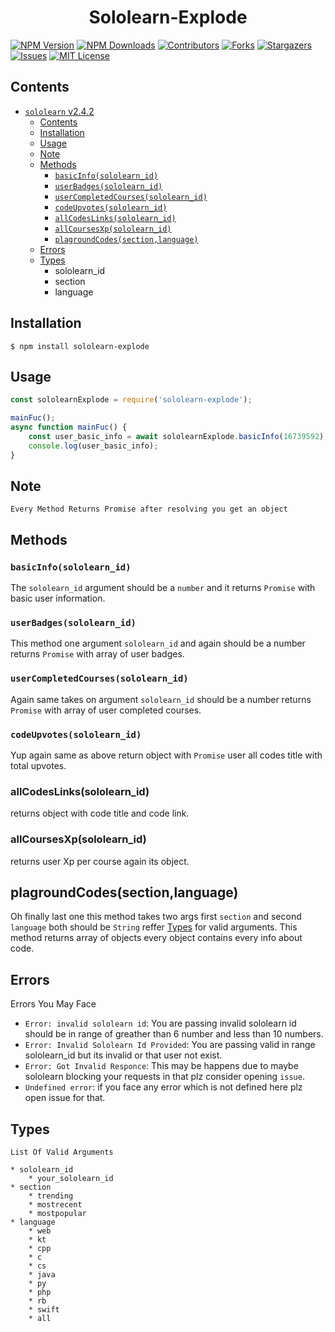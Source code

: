 <h1 align="center">Sololearn-Explode </h1>


[![NPM Version](https://img.shields.io/npm/v/sololearn-explode.svg?style=flat-square)](https://www.npmjs.com/package/sololearn-explode)
[![NPM Downloads](https://img.shields.io/npm/dm/sololearn-explode.svg?style=flat-square)](https://www.npmjs.com/package/sololearn-explode)
[![Contributors][contributors-shield]][contributors-url]
[![Forks][forks-shield]][forks-url]
[![Stargazers][stars-shield]][stars-url]
[![Issues][issues-shield]][issues-url]
[![MIT License][license-shield]][license-url]

## Contents
* [`sololearn` v2.4.2](#sololearn-v242)
    * [Contents](#contents)
    * [Installation](#installation)
    * [Usage](#usage)
    * [Note](#note)
    * [Methods](#methods)
        * [`basicInfo(sololearn_id)`](#basicInfosololearn_id)
        * [`userBadges(sololearn_id)`](#userBadgessololearn_id)
        * [`userCompletedCourses(sololearn_id)`](#userCompletedCoursessololearn_id)
        * [`codeUpvotes(sololearn_id)`](#codeUpvotessololearn_id)
        * [`allCodesLinks(sololearn_id)`](#allCodesLinkssololearn_id)
        * [`allCoursesXp(sololearn_id)`](#allCoursesXpsololearn_id)
        * [`plagroundCodes(section,language)`](#plagroundCodessectionlanguage)
    * [Errors](#errors)
    * [Types](#types)
        * sololearn_id
        * section
        * language

## Installation
```
$ npm install sololearn-explode
```

## Usage
```js
const sololearnExplode = require('sololearn-explode');

mainFuc();
async function mainFuc() {
    const user_basic_info = await sololearnExplode.basicInfo(16739592); // Returns object
    console.log(user_basic_info);
}
```
## Note
`Every Method Returns Promise after resolving you get an object`

## Methods
### `basicInfo(sololearn_id)`
The `sololearn_id` argument should be a `number` and it returns `Promise` with basic user information.
### `userBadges(sololearn_id)`
This method one argument `sololearn_id` and again should be a number returns `Promise` with  array of user badges.

### `userCompletedCourses(sololearn_id)`
Again same takes on argument `sololearn_id`  should be a number returns `Promise` with  array of user completed courses.
### `codeUpvotes(sololearn_id)`
Yup again same as above return object with `Promise` user all codes title with total upvotes.

### allCodesLinks(sololearn_id)
returns object with code title and code link.

### allCoursesXp(sololearn_id)
returns user Xp per course again its object.

## plagroundCodes(section,language)
Oh finally last one this method takes two args first `section` and second `language` both should be `String` reffer [Types](#types) for valid arguments.
This method returns array of objects every object contains every info about code.

## Errors
Errors You May Face
* `Error: invalid sololearn id`: You are passing invalid sololearn id should be in range of greather than 6 number and less than 10 numbers.  
* `Error: Invalid Sololearn Id Provided`: You are passing valid in range sololearn_id but its invalid or that user not exist.
* `Error: Got Invalid Responce`: This may be happens due to maybe sololearn blocking your requests in that plz consider opening `issue`.
* `Undefined error`: if you face any error which is not defined here plz open issue for that.


## Types
`List Of Valid Arguments `

    * sololearn_id
        * your_sololearn_id
    * section
        * trending
        * mostrecent
        * mostpopular
    * language 
        * web
        * kt
        * cpp
        * c
        * cs
        * java
        * py
        * php
        * rb
        * swift
        * all

<!-- Markdown link & img dfn's -->
[contributors-shield]: https://img.shields.io/github/contributors/PrasadBroo/sololearn-explode.svg?style=flat-square
[contributors-url]: https://github.com/PrasadBroo/sololearn-explode/graphs/contributors
[forks-shield]: https://img.shields.io/github/forks/PrasadBroo/sololearn-explode.svg?style=flat-square
[forks-url]: https://github.com/PrasadBroo/sololearn-explode/network/members
[stars-shield]: https://img.shields.io/github/stars/PrasadBroo/sololearn-explode.svg?style=flat-square
[stars-url]: https://github.com/PrasadBroo/sololearn-explode/stargazers
[issues-shield]: https://img.shields.io/github/issues/PrasadBroo/sololearn-explode.svg?style=flat-square
[issues-url]: https://github.com/PrasadBroo/sololearn-explode/issues
[license-shield]: https://img.shields.io/github/license/PrasadBroo/sololearn-explode.svg?style=flat-square
[license-url]: https://github.com/PrasadBroo/sololearn-explode/blob/master/LICENSE.txt
